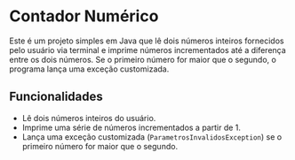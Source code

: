 # Contador Numérico

Este é um projeto simples em Java que lê dois números inteiros fornecidos pelo usuário via terminal e imprime números incrementados até a diferença entre os dois números. Se o primeiro número for maior que o segundo, o programa lança uma exceção customizada.

## Funcionalidades

- Lê dois números inteiros do usuário.
- Imprime uma série de números incrementados a partir de 1.
- Lança uma exceção customizada (`ParametrosInvalidosException`) se o primeiro número for maior que o segundo.
